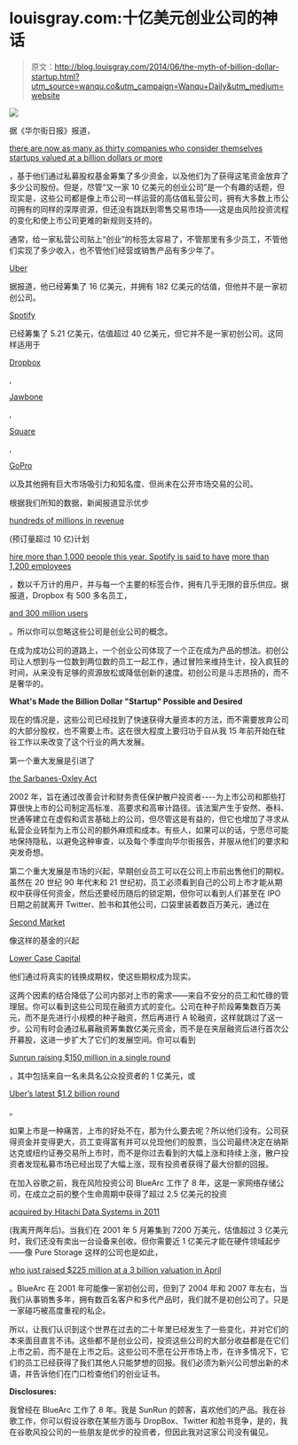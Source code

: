 # louisgray.com:十亿美元创业公司的神话

> 原文：<http://blog.louisgray.com/2014/06/the-myth-of-billion-dollar-startup.html?utm_source=wanqu.co&utm_campaign=Wanqu+Daily&utm_medium=website>

![](img/a858181e960f448ecb19aca25d07454f.png)

据《华尔街日报》报道，

[there are now as many as thirty companies who consider themselves startups valued at a billion dollars or more](http://graphics.wsj.com/billion-dollar-club/)

，基于他们通过私募股权基金筹集了多少资金，以及他们为了获得这笔资金放弃了多少公司股份。但是，尽管“又一家 10 亿美元的创业公司”是一个有趣的话题，但现实是，这些公司都是像上市公司一样运营的高估值私营公司，拥有大多数上市公司拥有的同样的深厚资源，但还没有跳跃到零售交易市场——这是由风险投资流程的变化和使上市公司更难的新规则支持的。

通常，给一家私营公司贴上“创业”的标签太容易了，不管那里有多少员工，不管他们实现了多少收入，也不管他们经营或销售产品有多少年了。

[Uber](https://www.uber.com/)

据报道，他已经筹集了 16 亿美元，并拥有 182 亿美元的估值，但他并不是一家初创公司。

[Spotify](http://www.spotify.com/)

已经筹集了 5.21 亿美元，估值超过 40 亿美元，但它并不是一家初创公司。这同样适用于

[Dropbox](http://www.dropbox.com/)

,

[Jawbone](http://www.jawbone.com/)

,

[Square](https://squareup.com/)

,

[GoPro](http://gopro.com/)

以及其他拥有巨大市场吸引力和知名度、但尚未在公开市场交易的公司。

根据我们所知的数据，新闻报道显示优步

[hundreds of millions in revenue](http://techcrunch.com/2013/12/04/leaked-uber-numbers-which-weve-confirmed-point-to-over-1b-gross-revenue-213m-revenue/)

(预订量超过 10 亿)计划

[hire more than 1,000 people this year. Spotify is said to have](http://www.inc.com/christine-lagorio/how-uber-hires.html) [more than 1,200 employees](http://en.wikipedia.org/wiki/Spotify%E2%80%9D)

，数以千万计的用户，并与每一个主要的标签合作，拥有几乎无限的音乐供应。据报道，Dropbox 有 500 多名员工，

[and 300 million users](https://www.dropbox.com/about)

。所以你可以忽略这些公司是创业公司的概念。

在成为成功公司的道路上，一个创业公司体现了一个正在成为产品的想法。初创公司让人想到与一位数到两位数的员工一起工作，通过冒险来维持生计，投入疯狂的时间，从来没有足够的资源放松或降低创新的速度。初创公司是斗志昂扬的，而不是奢华的。

**What's Made the Billion Dollar "Startup" Possible and Desired**

现在的情况是，这些公司已经找到了快速获得大量资本的方法，而不需要放弃公司的大部分股权，也不需要上市。这在很大程度上要归功于自从我 15 年前开始在硅谷工作以来改变了这个行业的两大发展。

第一个重大发展是引进了

[the Sarbanes-Oxley Act](http://en.wikipedia.org/wiki/Sarbanes%E2%80%93Oxley_Act)

2002 年，旨在通过改善会计和财务责任保护散户投资者----为上市公司和那些打算很快上市的公司制定高标准、高要求和高审计路径。该法案产生于安然、泰科、世通等建立在虚假和谎言基础上的公司，但尽管这是有益的，但它也增加了寻求从私营企业转型为上市公司的额外麻烦和成本。有些人，如果可以的话，宁愿尽可能地保持隐私，以避免这种审查，以及每个季度向华尔街报告，并服从他们的要求和突发奇想。

第二个重大发展是市场的兴起，早期创业员工可以在公司上市前出售他们的期权。虽然在 20 世纪 90 年代末和 21 世纪初，员工必须看到自己的公司上市才能从期权中获得任何资金，然后还要经历随后的锁定期，但你可以看到人们甚至在 IPO 日期之前就离开 Twitter、脸书和其他公司，口袋里装着数百万美元，通过在

[Second Market](https://www.secondmarket.com/)

像这样的基金的兴起

[Lower Case Capital](http://lowercasecapital.com/)

他们通过将真实的钱换成期权，使这些期权成为现实。

这两个因素的结合降低了公司内部对上市的需求——来自不安分的员工和忙碌的管理层。你可以看到这些公司现在融资方式的变化。公司在种子阶段筹集数百万美元，而不是先进行小规模的种子融资，然后再进行 A 轮融资，这样就跳过了这一步。公司有时会通过私募融资筹集数亿美元资金，而不是在夹层融资后进行首次公开募股，这进一步扩大了它们的发展空间。你可以看到

[Sunrun raising $150 million in a single round](https://draft.blogger.com/%E2%80%9Dhttp://www.marketwatch.com/story/sunrun-inc-raises-150-million-in-equity-2014-05-15%E2%80%9D)

，其中包括来自一名未具名公众投资者的 1 亿美元，或

[Uber’s latest $1.2 billion round](https://draft.blogger.com/%E2%80%9Dhttp://online.wsj.com/articles/uber-gets-uber-valuation-of-18-2-billion-1402073876%E2%80%9D)

。

如果上市是一种痛苦，上市的好处不在，那为什么要去呢？所以他们没有。公司获得资金并变得更大，员工变得富有并可以兑现他们的股票，当公司最终决定在纳斯达克或纽约证券交易所上市时，而不是你过去看到的大幅上涨和持续上涨，散户投资者发现私募市场已经出现了大幅上涨，现有投资者获得了最大份额的回报。

在加入谷歌之前，我在风险投资公司 BlueArc 工作了 8 年，这是一家网络存储公司，在成立之前的整个生命周期中获得了超过 2.5 亿美元的投资

[acquired by Hitachi Data Systems in 2011](http://blog.louisgray.com/2011/09/hds-acquires-network-storage-player.html)

(我离开两年后)。当我们在 2001 年 5 月筹集到 7200 万美元，估值超过 3 亿美元时，我们还没有卖出一台设备来创收。但你需要近 1 亿美元才能在硬件领域起步——像 Pure Storage 这样的公司也是如此，

[who just raised $225 million at a 3 billion valuation in April](http://www.purestorage.com/company/pure-storage-raises-225m-valued-at-over-3b-by-leading-public-market-investors.html)

。BlueArc 在 2001 年可能像一家初创公司，但到了 2004 年和 2007 年左右，当我们从事销售多年，拥有数百名客户和多代产品时，我们就不是初创公司了。只是一家碰巧被高度重视的私企。

所以，让我们认识到这个世界在过去的二十年里已经发生了一些变化，并对它们的本来面目直言不讳。这些都不是创业公司，投资这些公司的大部分收益都是在它们上市之前，而不是在上市之后。这些公司不愿在公开市场上市，在许多情况下，它们的员工已经获得了我们其他人只能梦想的回报。我们必须为新兴公司想出新的术语，并告诉他们在门口检查他们的创业证书。

**Disclosures:**

我曾经在 BlueArc 工作了 8 年。我是 SunRun 的顾客，喜欢他们的产品。我在谷歌工作，你可以假设谷歌在某些方面与 DropBox、Twitter 和脸书竞争，是的，我在谷歌风投公司的一些朋友是优步的投资者，但因此我对这家公司没有偏见。